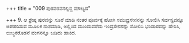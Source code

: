 +++
title = "009 ಪುರವರವನಲ್ಲಿನ್ದ ಮೌಲ್ಯದ"

+++
9. ಆ ಶ್ರೇಷ್ಠ ಪುರವನ್ನು ಸೂರೆ ಮಾಡಿ ನಂತರ ಪೂರ್ವಕ್ಕೆ ಹೋಗಿ ಸಮುದ್ರಸೇನನನ್ನು ಸೋಲಿಸಿ ಸರ್ವಸ್ವವನ್ನೂ ಅಪಹರಿಸುವ ಮೂಲಕ ನಾಶಮಾಡಿ, ಅಲ್ಲಿಂದ ಮುಂದುವರೆದು ಇಂದ್ರಸೇನನನ್ನು ಸೋಲಿಸಿ ಭಂಡಾರವನ್ನು ಹೇರಿಸಿ, ಲುಬ್ಧಕರೊಡನೆ ವಂಗನನ್ನೂ ಬಡಿದು ಹಾಕಿದ.